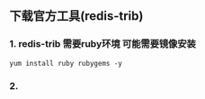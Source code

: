 ## 下载官方工具(redis-trib)
### 1. redis-trib 需要ruby环境 可能需要镜像安装
``` shell
yum install ruby rubygems -y
```
### 2. 